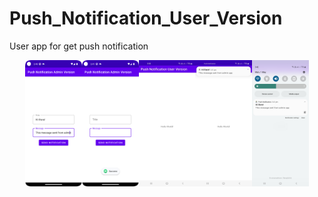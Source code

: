 # Push_Notification_User_Version
User app for get push notification


<div style="display: flex; flex-wrap: wrap; justify-content: center;">
    <img src="/images/ss_one.png" alt="UI Design" style="width: 18%; height: auto;">
    <img src="/images/ss_two.png" alt="UI Design" style="width: 18%; height: auto;">
    <img src="/images/ss_three.jpg" alt="UI Design" style="width: 18%; height: auto;">
    <img src="/images/ss_four.jpg" alt="UI Design" style="width: 18%; height: auto;">
    <img src="/images/ss_five.jpg" alt="UI Design" style="width: 18%; height: auto;">
</div>
